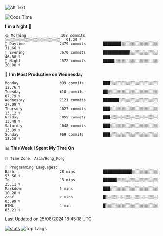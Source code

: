 ![Alt Text](https://media.tenor.com/3Gehha8RO-sAAAAC/goose-dance.gif)

<!--START_SECTION:waka-->
![Code Time](http://img.shields.io/badge/Code%20Time-290%20hrs%2022%20mins-blue)

**I'm a Night 🦉** 

```text
🌞 Morning                108 commits         ░░░░░░░░░░░░░░░░░░░░░░░░░   01.38 % 
🌆 Daytime                2479 commits        ████████░░░░░░░░░░░░░░░░░   31.66 % 
🌃 Evening                3670 commits        ████████████░░░░░░░░░░░░░   46.88 % 
🌙 Night                  1572 commits        █████░░░░░░░░░░░░░░░░░░░░   20.08 % 
```
📅 **I'm Most Productive on Wednesday** 

```text
Monday                   999 commits         ███░░░░░░░░░░░░░░░░░░░░░░   12.76 % 
Tuesday                  610 commits         ██░░░░░░░░░░░░░░░░░░░░░░░   07.79 % 
Wednesday                2121 commits        ███████░░░░░░░░░░░░░░░░░░   27.09 % 
Thursday                 1027 commits        ███░░░░░░░░░░░░░░░░░░░░░░   13.12 % 
Friday                   1055 commits        ███░░░░░░░░░░░░░░░░░░░░░░   13.48 % 
Saturday                 1048 commits        ███░░░░░░░░░░░░░░░░░░░░░░   13.39 % 
Sunday                   969 commits         ███░░░░░░░░░░░░░░░░░░░░░░   12.38 % 
```


📊 **This Week I Spent My Time On** 

```text
🕑︎ Time Zone: Asia/Hong_Kong

💬 Programming Languages: 
Bash                     28 mins             █████████████░░░░░░░░░░░░   53.56 % 
Io                       13 mins             ██████░░░░░░░░░░░░░░░░░░░   25.11 % 
Markdown                 5 mins              ███░░░░░░░░░░░░░░░░░░░░░░   10.20 % 
conf                     2 mins              █░░░░░░░░░░░░░░░░░░░░░░░░   03.99 % 
HTML                     1 min               █░░░░░░░░░░░░░░░░░░░░░░░░   03.21 % 
```


 Last Updated on 25/08/2024 18:45:18 UTC
<!--END_SECTION:waka-->
[![stats](https://github-readme-stats-rose-phi.vercel.app/api?username=jxncted&count_private=true)](https://github.com/jxncted/github-readme-stats)
![Top Langs](https://github-readme-stats-rose-phi.vercel.app/api/top-langs/?username=jxncted\&layout=compact&hide=c,assembly,jupyter%20notebook)
